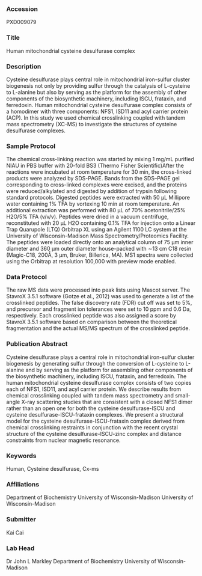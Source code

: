 ### Accession
PXD009079

### Title
Human mitochondrial cysteine desulfurase complex

### Description
Cysteine desulfurase plays central role in mitochondrial iron-sulfur cluster biogenesis not only by providing sulfur through the catalysis of L-cysteine to L-alanine but also by serving as the platform for the assembly of other components of the biosynthetic machinery, including ISCU, frataxin, and ferredoxin. Human mitochondrial cysteine desulfurase complex consists of a homodimer with three components: NFS1, ISD11 and acyl carrier protein (ACP). In this study we used chemical crosslinking coupled with tandem mass spectrometry (XC-MS) to investigate the structures of cysteine desulfurase complexes.

### Sample Protocol
The chemical cross-linking reaction was started by mixing 1 mg/mL purified NIAU in PBS buffer with 20-fold BS3 (Thermo Fisher Scientific)After the reactions were incubated at room temperature for 30 min, the cross-linked products were analyzed by SDS-PAGE. Bands from the SDS–PAGE gel corresponding to cross-linked complexes were excised, and the proteins were reduced/alkylated and digested by addition of trypsin following standard protocols. Digested peptides were extracted with 50 µL Millipore water containing 1% TFA by vortexing 10 min at room temperature. An additional extraction was performed with 80 µL of 70% acetonitrile/25% H2O/5% TFA (v/v/v). Peptides were dried in a vacuum centrifuge, reconstituted with 20 µL H2O containing 0.1% TFA for injection onto a Linear Trap Quarupole (LTQ) Orbitrap XL using an Agilent 1100 LC system at the University of Wisconsin-Madison Mass Spectrometry/Proteomics Facility. The peptides were loaded directly onto an analytical column of 75 μm inner diameter and 360 μm outer diameter house-packed with ∼13 cm C18 resin (Magic-C18, 200Å, 3 μm, Bruker, Billerica, MA). MS1 spectra were collected using the Orbitrap at resolution 100,000 with preview mode enabled.

### Data Protocol
The raw MS data were processed into peak lists using Mascot server. The StavroX 3.5.1 software (Gotze et al., 2012) was used to generate a list of the crosslinked peptides. The false discovery rate (FDR) cut off was set to 5%, and precursor and fragment ion tolerances were set to 10 ppm and 0.6 Da, respectively. Each crosslinked peptide was also assigned a score by StavroX 3.5.1 software based on comparison between the theoretical fragmentation and the actual MS/MS spectrum of the crosslinked peptide.

### Publication Abstract
Cysteine desulfurase plays a central role in mitochondrial iron-sulfur cluster biogenesis by generating sulfur through the conversion of L-cysteine to L-alanine and by serving as the platform for assembling other components of the biosynthetic machinery, including ISCU, frataxin, and ferredoxin. The human mitochondrial cysteine desulfurase complex consists of two copies each of NFS1, ISD11, and acyl carrier protein. We describe results from chemical crosslinking coupled with tandem mass spectrometry and small-angle X-ray scattering studies that are consistent with a closed NFS1 dimer rather than an open one for both the cysteine desulfurase-ISCU and cysteine desulfurase-ISCU-frataxin complexes. We present a structural model for the cysteine desulfurase-ISCU-frataxin complex derived from chemical crosslinking restraints in conjunction with the recent crystal structure of the cysteine desulfurase-ISCU-zinc complex and distance constraints from nuclear magnetic resonance.

### Keywords
Human, Cysteine desulfurase, Cx-ms

### Affiliations
Department of Biochemistry University of Wisconsin-Madison
University of Wisconsin-Madison

### Submitter
Kai Cai

### Lab Head
Dr John L Markley
Department of Biochemistry University of Wisconsin-Madison


